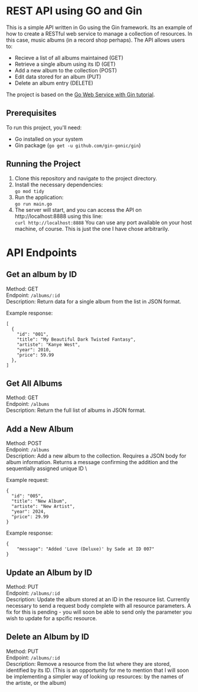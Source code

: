 # REST API using GO and Gin

This is a simple API written in Go using the Gin framework. Its an example of how to create a RESTful web service to manage a collection of resources. In this case, music albums (in a record shop perhaps). The API allows users to:

- Recieve a list of all albums maintained (GET)
- Retrieve a single album using its ID (GET)
- Add a new album to the collection (POST)
- Edit data stored for an album (PUT)
- Delete an album entry (DELETE)

The project is based on the [Go Web Service with Gin tutorial](https://go.dev/doc/tutorial/web-service-gin).

## Prerequisites

To run this project, you'll need:

- Go installed on your system
- Gin package (`go get -u github.com/gin-gonic/gin`)

## Running the Project

1.  Clone this repository and navigate to the project directory.
2.  Install the necessary dependencies: \
       `go mod tidy`
3.  Run the application: \
       `go run main.go`
4.  The server will start, and you can access the API on http://localhost:8888 using this line: \
       `curl http://localhost:8888`
    You can use any port available on your host machine, of course. This is just the one I have chose arbitrarily.

# API Endpoints


## Get an album by ID
Method: GET \
Endpoint: `/albums/:id` \
Description: Return data for a single album from the list in JSON format.

Example response:

```
[
  {
    "id": "001",
    "title": "My Beautiful Dark Twisted Fantasy",
    "artiste": "Kanye West",
    "year": 2010,
    "price": 59.99
  },
]
```
## Get All Albums
Method: GET \
Endpoint: `/albums` \
Description: Return the full list of albums in JSON format.

## Add a New Album
Method: POST \
Endpoint: `/albums` \
Description: Add a new album to the collection. Requires a JSON body for album information. Returns a message confirming the addition and the sequentially assigned unique ID \

Example request:

```
{
  "id": "005",
  "title": "New Album",
  "artiste": "New Artist",
  "year": 2024,
  "price": 29.99
}
```

Example response:

```
{
    "message": "Added 'Love (Deluxe)' by Sade at ID 007"
}
```

## Update an Album by ID

Method: PUT \
Endpoint: `/albums/:id` \
Description: Update the album stored at an ID in the resource list. Currently necessary to send a request body complete with all resource parameters. A fix for this is pending - you will soon be able to send only the parameter you wish to update for a spcific resource.

## Delete an Album by ID

Method: PUT \
Endpoint: `/albums/:id` \
Description: Remove a resource from the list where they are stored, identified by its ID. (This is an opportunity for me to mention that I will soon be implementing a simpler way of looking up resources: by the names of the artiste, or the album)

